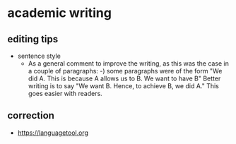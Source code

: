# academic writing

## editing tips

- sentence style
  - As a general comment to improve the writing, as this was the case in a couple of paragraphs:
-) some paragraphs were of the form "We did A. This is because A allows us to B. We want to have B" Better writing is to say "We want B. Hence, to achieve B, we did A." This goes easier with readers.

## correction

- https://languagetool.org
